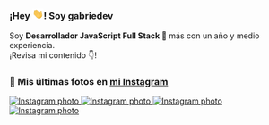 <h3>¡Hey <img src="https://raw.githubusercontent.com/ABSphreak/ABSphreak/master/gifs/Hi.gif" width="20px" decondig="async">! Soy gabriedev</h3>

<p>Soy <strong>Desarrollador JavaScript Full Stack 🚀</strong> más con un año y medio experiencia.<br />¡Revisa mi contenido 👇!</p>

### 📸 Mis últimas fotos en [mi Instagram](https://instagram.com/gabrie.dev)


<a href='https://instagram.com/p/CtruQitPJU1' target='_blank'>
  <img width='20%' src='https://instagram.fkiv8-1.fna.fbcdn.net/v/t51.2885-15/354557634_595647665883083_2498794285121939883_n.jpg?stp=dst-jpg_e15_fr_s1080x1080&_nc_ht=instagram.fkiv8-1.fna.fbcdn.net&_nc_cat=111&_nc_ohc=9TE2fXJNfJkAX849e3t&edm=APU89FABAAAA&ccb=7-5&oh=00_AfCFlWig1NmThsqlABPs5tUSvtvLH3u4a-w-sCnf8-9sFQ&oe=64A10763&_nc_sid=bc0c2c' alt='Instagram photo' />
</a>
<a href='https://instagram.com/p/CtrtZEhvfjK' target='_blank'>
  <img width='20%' src='https://instagram.fkiv8-1.fna.fbcdn.net/v/t51.2885-15/354566352_1280061536273536_3184760590463359796_n.jpg?stp=dst-jpg_e15&_nc_ht=instagram.fkiv8-1.fna.fbcdn.net&_nc_cat=104&_nc_ohc=dArtlBz7fR4AX_q-jnR&edm=APU89FABAAAA&ccb=7-5&oh=00_AfC7_Pzz3KaQc9pgQWzN-buYp1NRDo9yWB79jCeXiZYqKA&oe=64A2669C&_nc_sid=bc0c2c' alt='Instagram photo' />
</a>
<a href='https://instagram.com/p/CtDUXiGIwfW' target='_blank'>
  <img width='20%' src='https://instagram.fkiv8-1.fna.fbcdn.net/v/t51.2885-15/350888316_2281662725376540_4082540287140756007_n.jpg?stp=dst-jpg_e15&_nc_ht=instagram.fkiv8-1.fna.fbcdn.net&_nc_cat=100&_nc_ohc=YsMNo_h5YdYAX85_q3W&edm=APU89FABAAAA&ccb=7-5&oh=00_AfDRYU_YmvG_9A7QSzXWSsw9TU3FoSlK_W_Exsz9awgLSQ&oe=64A12C98&_nc_sid=bc0c2c' alt='Instagram photo' />
</a>
<a href='https://instagram.com/p/CoTfm_INWyt' target='_blank'>
  <img width='20%' src='https://instagram.fkiv8-1.fna.fbcdn.net/v/t51.2885-15/321050480_935030397667260_4356312353538439528_n.jpg?stp=dst-jpg_e15&_nc_ht=instagram.fkiv8-1.fna.fbcdn.net&_nc_cat=100&_nc_ohc=S7vqQY7mmMUAX8skQdP&edm=APU89FABAAAA&ccb=7-5&oh=00_AfCJ_622zhE2JOJpOaF-w6KvK1icnO0v3i-nqIFf8DHveA&oe=64A0EED7&_nc_sid=bc0c2c' alt='Instagram photo' />
</a>
